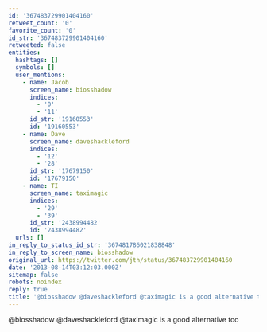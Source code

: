 ```yaml
---
id: '367483729901404160'
retweet_count: '0'
favorite_count: '0'
id_str: '367483729901404160'
retweeted: false
entities:
  hashtags: []
  symbols: []
  user_mentions:
    - name: Jacob
      screen_name: biosshadow
      indices:
        - '0'
        - '11'
      id_str: '19160553'
      id: '19160553'
    - name: Dave
      screen_name: daveshackleford
      indices:
        - '12'
        - '28'
      id_str: '17679150'
      id: '17679150'
    - name: TI
      screen_name: taximagic
      indices:
        - '29'
        - '39'
      id_str: '2438994482'
      id: '2438994482'
  urls: []
in_reply_to_status_id_str: '367481786021838848'
in_reply_to_screen_name: biosshadow
original_url: https://twitter.com/jth/status/367483729901404160
date: '2013-08-14T03:12:03.000Z'
sitemap: false
robots: noindex
reply: true
title: '@biosshadow @daveshackleford @taximagic is a good alternative too'
---
```


@biosshadow @daveshackleford @taximagic is a good alternative too